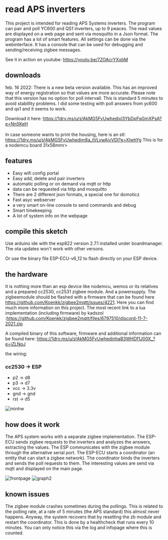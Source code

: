 # read APS inverters
This project is intended for reading APS Systems inverters. The program can pair and poll YC600 and QS1 inverters, up to 9 peaces. The read values are displayed on a web page and sent via mosquitto in a Json format.
The program has a lot of smart features. All settings can be done via the webinterface. It has a console that can be used for debugging and sending/receiving zigbee messages.

See it in action on youtube: https://youtu.be/7ZOAcrYXxbM

## downloads
feb. 16 2022: There is a new beta version available. This has an improved way of energy registration so that values are more accurate. Please note that this version has no option for poll intervall. This is standard 5 minutes to avoid stabillity problems.
I did some testing with poll answers from yc600 and qs1 and it seems to work. 

Download it here: https://1drv.ms/u/s!AkMG5FvUwhedixl3YbDpFqGmXPsA?e=Nn5KeH
<br><br>In case someone wants to print the housing, here is an stl: https://1drv.ms/u/s!AkMG5FvUwhedim8a_tVLywAivVDI?e=XIwhYg
This is for a nodemcu board 31x58mmr>

## features
- Easy wifi config portal
- Easy add, delete and pair inverters
- automatic polling or on demand via mqtt or http
- data can be requested via http and mosquitto
- There are 2 different json formats, a special one for domoticz
- Fast asyc webserver
- a very smart on-line console to send commands and debug
- Smart timekeeping
- A lot of system info on the webpage

## compile this sketch
Use arduino ide with the esp822 version 2.7.1 installed under boardmanager. The ota updates won't work with other versons.

Or use the binary file ESP-ECU-v6_12 to flash directly on your ESP device.

## the hardware
It is nothing more than an esp device like nodemcu, wemos or its relatives and a prepared cc2530, cc2531 zigbee module. And a powersupply.
The zigbeemodule should be flashed with a firmware that can be found here https://github.com/Koenkk/zigbee2mqtt/issues/4221. Here you can find much more information on this project.
The most recent link to a lua implementation (including firmware) by kadszol :https://github.com/Koenkk/zigbee2mqtt/files/6797510/discord-11-7-2021.zip

A compiled binary of this software, firmware and additional information can be found here: https://1drv.ms/u/s!AkMG5FvUwhedinhaB3WHDf1J00X_?e=jZLNqJ 

the wiring:
### cc2530 -> ESP 
-  p2   -> d8
-  p3   -> d7
-  vcc  -> 3.3v
-  gnd  -> gnd
-  rst  -> d5

![minhw](https://user-images.githubusercontent.com/12282915/138685751-98112dfd-8ed8-4185-9de7-c2e2e8f005a9.jpg)
## how does it work
The APS system works with a separate zigbee implementation. The ESP-ECU sends zigbee requests to the inverters and analyzes the answers, extracting the values. 
The ESP communicates with the zigbee module through the alternative serial port.
The ESP-ECU starts a coordinator (an entity that can start a zigbee network). The coordinator binds the inverters and sends the poll requests to them.
The interesting values are send via mqtt and displayed on the main page.

![frontpage](https://user-images.githubusercontent.com/12282915/138686152-3b065a7c-88f8-49d6-bf89-c512f82fd562.jpg)
![graph2](https://user-images.githubusercontent.com/12282915/139062602-71e92216-9703-4fc4-acc6-fabf544c4ffd.jpg)

## known issues
The zigbee module crashes sometimes during the pollings. This is related to the polling rate, at a rate of 5 minutes (the APS standard) this almost never happens. Anyway, the system recovers that by resetting the zb module and restart the coordinator. This is done by a healthcheck that runs every 10 minutes. You can only notice this via the log and infopage where this is counted.
